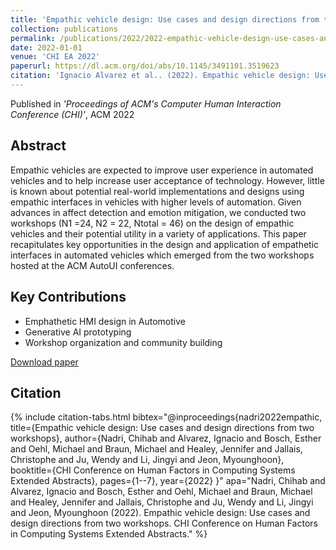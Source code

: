 ```yaml
---
title: 'Empathic vehicle design: Use cases and design directions from two workshops'
collection: publications
permalink: /publications/2022/2022-empathic-vehicle-design-use-cases-and-design-direc
date: 2022-01-01
venue: 'CHI EA 2022'
paperurl: https://dl.acm.org/doi/abs/10.1145/3491101.3519623
citation: 'Ignacio Alvarez et al.. (2022). Empathic vehicle design: Use cases and design directions from two workshops. CHI 2022.'
---
```


Published in *'Proceedings of ACM's Computer Human Interaction Conference (CHI)'*, ACM 2022

## Abstract

Empathic vehicles are expected to improve user experience in automated vehicles and to help increase user acceptance of technology. However, little is known about potential real-world implementations and designs using empathic interfaces in vehicles with higher levels of automation. Given advances in affect detection and emotion mitigation, we conducted two workshops (N1 =24, N2 = 22, Ntotal = 46) on the design of empathic vehicles and their potential utility in a variety of applications. This paper recapitulates key opportunities in the design and application of empathetic interfaces in automated vehicles which emerged from the two workshops hosted at the ACM AutoUI conferences.

## Key Contributions

* Emphathetic HMI design in Automotive
* Generative AI prototyping
* Workshop organization and community building

[Download paper](https://dl.acm.org/doi/abs/10.1145/3491101.3519623)

## Citation

{% include citation-tabs.html 
  bibtex="@inproceedings{nadri2022empathic,
  title={Empathic vehicle design: Use cases and design directions from two workshops},
  author={Nadri, Chihab and Alvarez, Ignacio and Bosch, Esther and Oehl, Michael and Braun, Michael and Healey, Jennifer and Jallais, Christophe and Ju, Wendy and Li, Jingyi and Jeon, Myounghoon},
  booktitle={CHI Conference on Human Factors in Computing Systems Extended Abstracts},
  pages={1--7},
  year={2022}
}" 
  apa="Nadri, Chihab and Alvarez, Ignacio and Bosch, Esther and Oehl, Michael and Braun, Michael and Healey, Jennifer and Jallais, Christophe and Ju, Wendy and Li, Jingyi and Jeon, Myounghoon (2022). Empathic vehicle design: Use cases and design directions from two workshops. CHI Conference on Human Factors in Computing Systems Extended Abstracts." %}